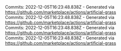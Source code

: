 Commits: 2022-12-05T16:23:48.838Z - Generated via https://github.com/marketplace/actions/artificial-grass
<br>
Commits: 2022-12-05T16:23:48.838Z - Generated via https://github.com/marketplace/actions/artificial-grass
<br>
Commits: 2022-12-05T16:23:48.838Z - Generated via https://github.com/marketplace/actions/artificial-grass
<br>
Commits: 2022-12-05T16:23:48.838Z - Generated via https://github.com/marketplace/actions/artificial-grass
<br>

